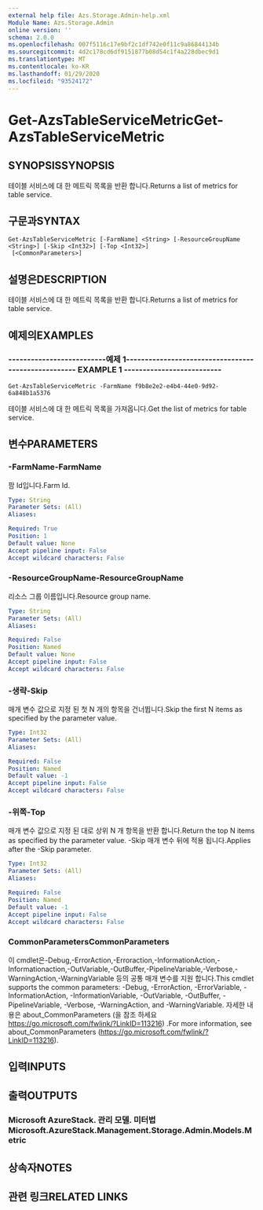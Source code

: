 ```yaml
---
external help file: Azs.Storage.Admin-help.xml
Module Name: Azs.Storage.Admin
online version: ''
schema: 2.0.0
ms.openlocfilehash: 007f5116c17e9bf2c1df742e0f11c9a86844134b
ms.sourcegitcommit: 4d2c178cd6df9151877b08d54c1f4a228dbec9d1
ms.translationtype: MT
ms.contentlocale: ko-KR
ms.lasthandoff: 01/29/2020
ms.locfileid: "93524172"
---
```

# <span data-ttu-id="72530-101">Get-AzsTableServiceMetric</span><span class="sxs-lookup"><span data-stu-id="72530-101">Get-AzsTableServiceMetric</span></span>

## <span data-ttu-id="72530-102">SYNOPSIS</span><span class="sxs-lookup"><span data-stu-id="72530-102">SYNOPSIS</span></span>
<span data-ttu-id="72530-103">테이블 서비스에 대 한 메트릭 목록을 반환 합니다.</span><span class="sxs-lookup"><span data-stu-id="72530-103">Returns a list of metrics for table service.</span></span>

## <span data-ttu-id="72530-104">구문과</span><span class="sxs-lookup"><span data-stu-id="72530-104">SYNTAX</span></span>

```
Get-AzsTableServiceMetric [-FarmName] <String> [-ResourceGroupName <String>] [-Skip <Int32>] [-Top <Int32>]
 [<CommonParameters>]
```

## <span data-ttu-id="72530-105">설명은</span><span class="sxs-lookup"><span data-stu-id="72530-105">DESCRIPTION</span></span>
<span data-ttu-id="72530-106">테이블 서비스에 대 한 메트릭 목록을 반환 합니다.</span><span class="sxs-lookup"><span data-stu-id="72530-106">Returns a list of metrics for table service.</span></span>

## <span data-ttu-id="72530-107">예제의</span><span class="sxs-lookup"><span data-stu-id="72530-107">EXAMPLES</span></span>

### <span data-ttu-id="72530-108">--------------------------예제 1--------------------------</span><span class="sxs-lookup"><span data-stu-id="72530-108">-------------------------- EXAMPLE 1 --------------------------</span></span>
```
Get-AzsTableServiceMetric -FarmName f9b8e2e2-e4b4-44e0-9d92-6a848b1a5376
```

<span data-ttu-id="72530-109">테이블 서비스에 대 한 메트릭 목록을 가져옵니다.</span><span class="sxs-lookup"><span data-stu-id="72530-109">Get the list of metrics for table service.</span></span>

## <span data-ttu-id="72530-110">변수</span><span class="sxs-lookup"><span data-stu-id="72530-110">PARAMETERS</span></span>

### <span data-ttu-id="72530-111">-FarmName</span><span class="sxs-lookup"><span data-stu-id="72530-111">-FarmName</span></span>
<span data-ttu-id="72530-112">팜 Id입니다.</span><span class="sxs-lookup"><span data-stu-id="72530-112">Farm Id.</span></span>

```yaml
Type: String
Parameter Sets: (All)
Aliases: 

Required: True
Position: 1
Default value: None
Accept pipeline input: False
Accept wildcard characters: False
```

### <span data-ttu-id="72530-113">-ResourceGroupName</span><span class="sxs-lookup"><span data-stu-id="72530-113">-ResourceGroupName</span></span>
<span data-ttu-id="72530-114">리소스 그룹 이름입니다.</span><span class="sxs-lookup"><span data-stu-id="72530-114">Resource group name.</span></span>

```yaml
Type: String
Parameter Sets: (All)
Aliases: 

Required: False
Position: Named
Default value: None
Accept pipeline input: False
Accept wildcard characters: False
```

### <span data-ttu-id="72530-115">-생략</span><span class="sxs-lookup"><span data-stu-id="72530-115">-Skip</span></span>
<span data-ttu-id="72530-116">매개 변수 값으로 지정 된 첫 N 개의 항목을 건너뜁니다.</span><span class="sxs-lookup"><span data-stu-id="72530-116">Skip the first N items as specified by the parameter value.</span></span>

```yaml
Type: Int32
Parameter Sets: (All)
Aliases: 

Required: False
Position: Named
Default value: -1
Accept pipeline input: False
Accept wildcard characters: False
```

### <span data-ttu-id="72530-117">-위쪽</span><span class="sxs-lookup"><span data-stu-id="72530-117">-Top</span></span>
<span data-ttu-id="72530-118">매개 변수 값으로 지정 된 대로 상위 N 개 항목을 반환 합니다.</span><span class="sxs-lookup"><span data-stu-id="72530-118">Return the top N items as specified by the parameter value.</span></span>
<span data-ttu-id="72530-119">-Skip 매개 변수 뒤에 적용 됩니다.</span><span class="sxs-lookup"><span data-stu-id="72530-119">Applies after the -Skip parameter.</span></span>

```yaml
Type: Int32
Parameter Sets: (All)
Aliases: 

Required: False
Position: Named
Default value: -1
Accept pipeline input: False
Accept wildcard characters: False
```

### <span data-ttu-id="72530-120">CommonParameters</span><span class="sxs-lookup"><span data-stu-id="72530-120">CommonParameters</span></span>
<span data-ttu-id="72530-121">이 cmdlet은-Debug,-ErrorAction,-Erroraction,-InformationAction,-Informationaction,-OutVariable,-OutBuffer,-PipelineVariable,-Verbose,-WarningAction,-WarningVariable 등의 공통 매개 변수를 지원 합니다.</span><span class="sxs-lookup"><span data-stu-id="72530-121">This cmdlet supports the common parameters: -Debug, -ErrorAction, -ErrorVariable, -InformationAction, -InformationVariable, -OutVariable, -OutBuffer, -PipelineVariable, -Verbose, -WarningAction, and -WarningVariable.</span></span> <span data-ttu-id="72530-122">자세한 내용은 about_CommonParameters (을 참조 하세요 https://go.microsoft.com/fwlink/?LinkID=113216) .</span><span class="sxs-lookup"><span data-stu-id="72530-122">For more information, see about_CommonParameters (https://go.microsoft.com/fwlink/?LinkID=113216).</span></span>

## <span data-ttu-id="72530-123">입력</span><span class="sxs-lookup"><span data-stu-id="72530-123">INPUTS</span></span>

## <span data-ttu-id="72530-124">출력</span><span class="sxs-lookup"><span data-stu-id="72530-124">OUTPUTS</span></span>

### <span data-ttu-id="72530-125">Microsoft AzureStack. 관리 모델. 미터법</span><span class="sxs-lookup"><span data-stu-id="72530-125">Microsoft.AzureStack.Management.Storage.Admin.Models.Metric</span></span>

## <span data-ttu-id="72530-126">상속자</span><span class="sxs-lookup"><span data-stu-id="72530-126">NOTES</span></span>

## <span data-ttu-id="72530-127">관련 링크</span><span class="sxs-lookup"><span data-stu-id="72530-127">RELATED LINKS</span></span>

